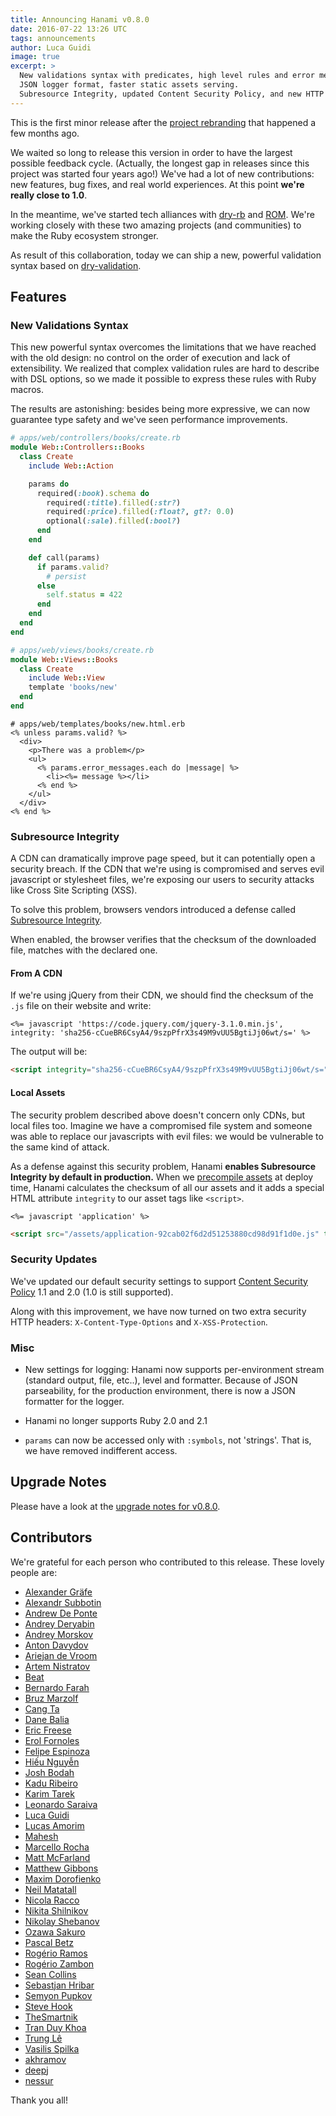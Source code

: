 ```yaml
---
title: Announcing Hanami v0.8.0
date: 2016-07-22 13:26 UTC
tags: announcements
author: Luca Guidi
image: true
excerpt: >
  New validations syntax with predicates, high level rules and error messages.
  JSON logger format, faster static assets serving.
  Subresource Integrity, updated Content Security Policy, and new HTTP security headers.
---
```


This is the first minor release after the [project rebranding](/blog/2016/01/22/lotus-is-now-hanami.html) that happened a few months ago.

We waited so long to release this version in order to have the largest possible feedback cycle. (Actually, the longest gap in releases since this project was started four years ago!)
We've had a lot of new contributions: new features, bug fixes, and real world experiences.
At this point **we're really close to 1.0**.

In the meantime, we've started tech alliances with [dry-rb](http://dry-rb.org) and [ROM](http://rom-rb.org).
We're working closely with these two amazing projects (and communities) to make the Ruby ecosystem stronger.

As result of this collaboration, today we can ship a new, powerful validation syntax based on [dry-validation](http://dry-rb.org/gems/dry-validation).

## Features

### New Validations Syntax

This new powerful syntax overcomes the limitations that we have reached with the old design: no control on the order of execution and lack of extensibility.
We realized that complex validation rules are hard to describe with DSL options, so we made it possible to express these rules with Ruby macros.

The results are astonishing: besides being more expressive, we can now guarantee type safety and we've seen performance improvements.

```ruby
# apps/web/controllers/books/create.rb
module Web::Controllers::Books
  class Create
    include Web::Action

    params do
      required(:book).schema do
        required(:title).filled(:str?)
        required(:price).filled(:float?, gt?: 0.0)
        optional(:sale).filled(:bool?)
      end
    end

    def call(params)
      if params.valid?
        # persist
      else
        self.status = 422
      end
    end
  end
end
```

```ruby
# apps/web/views/books/create.rb
module Web::Views::Books
  class Create
    include Web::View
    template 'books/new'
  end
end
```

```erb
# apps/web/templates/books/new.html.erb
<% unless params.valid? %>
  <div>
    <p>There was a problem</p>
    <ul>
      <% params.error_messages.each do |message| %>
        <li><%= message %></li>
      <% end %>
    </ul>
  </div>
<% end %>
```

### Subresource Integrity

A CDN can dramatically improve page speed, but it can potentially open a security breach.
If the CDN that we're using is compromised and serves evil javascript or stylesheet files, we're exposing our users to security attacks like Cross Site Scripting (XSS).

To solve this problem, browsers vendors introduced a defense called [Subresource Integrity](https://developer.mozilla.org/en-US/docs/Web/Security/Subresource_Integrity).

When enabled, the browser verifies that the checksum of the downloaded file, matches with the declared one.

#### From A CDN

If we're using jQuery from their CDN, we should find the checksum of the `.js` file on their website and write:

```erb
<%= javascript 'https://code.jquery.com/jquery-3.1.0.min.js', integrity: 'sha256-cCueBR6CsyA4/9szpPfrX3s49M9vUU5BgtiJj06wt/s=' %>
```

The output will be:

```html
<script integrity="sha256-cCueBR6CsyA4/9szpPfrX3s49M9vUU5BgtiJj06wt/s=" src="https://code.jquery.com/jquery-3.1.0.min.js" type="text/javascript" crossorigin="anonymous"></script>
```

#### Local Assets

The security problem described above doesn't concern only CDNs, but local files too.
Imagine we have a compromised file system and someone was able to replace our javascripts with evil files: we would be vulnerable to the same kind of attack.

As a defense against this security problem, Hanami **enables Subresource Integrity by default in production.**
When we [precompile assets](/guides/command-line/assets) at deploy time, Hanami calculates the checksum of all our assets and it adds a special HTML attribute `integrity` to our asset tags like `<script>`.

```erb
<%= javascript 'application' %>
```

```html
<script src="/assets/application-92cab02f6d2d51253880cd98d91f1d0e.js" type="text/javascript" integrity="sha256-WB2pRuy8LdgAZ0aiFxLN8DdfRjKJTc4P4xuEw31iilM=" crossorigin="anonymous"></script>
```

### Security Updates

We've updated our default security settings to support [Content Security Policy](https://content-security-policy.com) 1.1 and 2.0 (1.0 is still supported).

Along with this improvement, we have now turned on two extra security HTTP headers: `X-Content-Type-Options` and `X-XSS-Protection`.

### Misc

- New settings for logging: Hanami now supports per-environment stream (standard output, file, etc..), level and formatter.
Because of JSON parseability, for the production environment, there is now a JSON formatter for the logger.

- Hanami no longer supports Ruby 2.0 and 2.1

- `params` can now be accessed only with `:symbols`, not 'strings'. That is, we have removed indifferent access.

## Upgrade Notes

Please have a look at the [upgrade notes for v0.8.0](/guides/upgrade-notes/v080).

## Contributors

We're grateful for each person who contributed to this release.
These lovely people are:

  * [Alexander Gräfe](https://github.com/rickenharp)
  * [Alexandr Subbotin](https://github.com/KELiON)
  * [Andrew De Ponte](https://github.com/cyphactor)
  * [Andrey Deryabin](https://github.com/aderyabin)
  * [Andrey Morskov](https://github.com/accessd)
  * [Anton Davydov](https://github.com/davydovanton)
  * [Ariejan de Vroom](https://github.com/ariejan)
  * [Artem Nistratov](https://github.com/ADone)
  * [Beat](https://github.com/beatrichartz)
  * [Bernardo Farah](https://github.com/berfarah)
  * [Bruz Marzolf](https://github.com/bruz)
  * [Cang Ta](https://github.com/hoksilato)
  * [Dane Balia](https://github.com/daneb)
  * [Eric Freese](https://github.com/ericfreese)
  * [Erol Fornoles](https://github.com/Erol)
  * [Felipe Espinoza](https://github.com/fespinoza)
  * [Hiếu Nguyễn](https://github.com/hieuk09)
  * [Josh Bodah](https://github.com/jbodah)
  * [Kadu Ribeiro](https://github.com/duduribeiro)
  * [Karim Tarek](https://github.com/karimmtarek)
  * [Leonardo Saraiva](https://github.com/vyper)
  * [Luca Guidi](https://github.com/jodosha)
  * [Lucas Amorim](https://github.com/lucasallan)
  * [Mahesh](https://github.com/maheshm)
  * [Marcello Rocha](https://github.com/mereghost)
  * [Matt McFarland](https://github.com/vanetix)
  * [Matthew Gibbons](https://github.com/accuser)
  * [Maxim Dorofienko](https://github.com/mdorfin)
  * [Neil Matatall](https://github.com/oreoshake)
  * [Nicola Racco](https://github.com/nicolaracco)
  * [Nikita Shilnikov](https://github.com/flash-gordon)
  * [Nikolay Shebanov](https://github.com/killthekitten)
  * [Ozawa Sakuro](https://github.com/sakuro)
  * [Pascal Betz](https://github.com/pascalbetz)
  * [Rogério Ramos](https://github.com/habutre)
  * [Rogério Zambon](https://github.com/rogeriozambon)
  * [Sean Collins](https://github.com/cllns)
  * [Sebastjan Hribar](https://github.com/sebastjan-hribar)
  * [Semyon Pupkov](https://github.com/artofhuman)
  * [Steve Hook](https://github.com/stevehook)
  * [TheSmartnik](https://github.com/TheSmartnik)
  * [Tran Duy Khoa](https://github.com/duykhoa)
  * [Trung Lê](https://github.com/joneslee85)
  * [Vasilis Spilka](https://github.com/vasspilka)
  * [akhramov](https://github.com/akhramov)
  * [deepj](https://github.com/deepj)
  * [nessur](https://github.com/nessur)

Thank you all!
